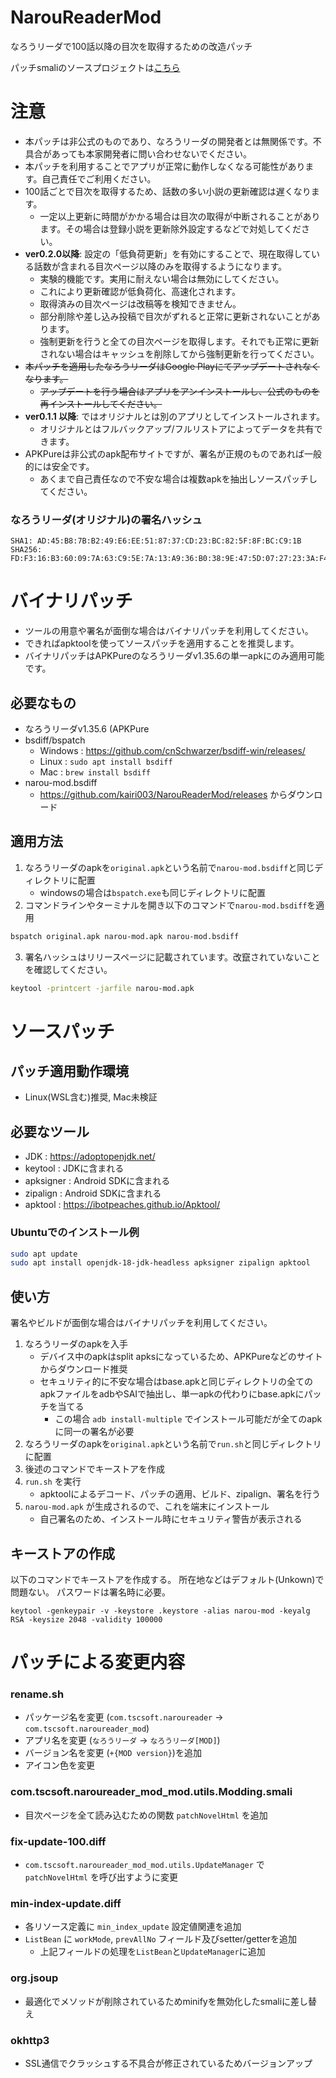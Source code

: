 # NarouReaderMod
なろうリーダで100話以降の目次を取得するための改造パッチ

パッチsmaliのソースプロジェクトは[こちら](https://github.com/kairi003/NarouReaderMod-source)

# 注意
- 本パッチは非公式のものであり、なろうリーダの開発者とは無関係です。不具合があっても本家開発者に問い合わせないでください。
- 本パッチを利用することでアプリが正常に動作しなくなる可能性があります。自己責任でご利用ください。
- 100話ごとで目次を取得するため、話数の多い小説の更新確認は遅くなります。
    - 一定以上更新に時間がかかる場合は目次の取得が中断されることがあります。その場合は登録小説を更新除外設定するなどで対処してください。
- **ver0.2.0以降**: 設定の「低負荷更新」を有効にすることで、現在取得している話数が含まれる目次ページ以降のみを取得するようになります。
    - 実験的機能です。実用に耐えない場合は無効にしてください。
    - これにより更新確認が低負荷化、高速化されます。
    - 取得済みの目次ページは改稿等を検知できません。
    - 部分削除や差し込み投稿で目次がずれると正常に更新されないことがあります。
    - 強制更新を行うと全ての目次ページを取得します。それでも正常に更新されない場合はキャッシュを削除してから強制更新を行ってください。
- ~~本パッチを適用したなろうリーダはGoogle Playにてアップデートされなくなります。~~
    - ~~アップデートを行う場合はアプリをアンインストールし、公式のものを再インストールしてください。~~
- **ver0.1.1 以降**: ではオリジナルとは別のアプリとしてインストールされます。
    - オリジナルとはフルバックアップ/フルリストアによってデータを共有できます。
- APKPureは非公式のapk配布サイトですが、署名が正規のものであれば一般的には安全です。
    - あくまで自己責任なので不安な場合は複数apkを抽出しソースパッチしてください。
### なろうリーダ(オリジナル)の署名ハッシュ
```
SHA1: AD:45:B8:7B:B2:49:E6:EE:51:87:37:CD:23:BC:82:5F:8F:BC:C9:1B
SHA256: FD:F3:16:B3:60:09:7A:63:C9:5E:7A:13:A9:36:B0:38:9E:47:5D:07:27:23:3A:F4:5D:93:90:59:31:49:B0:15
```


# バイナリパッチ
- ツールの用意や署名が面倒な場合はバイナリパッチを利用してください。
- できればapktoolを使ってソースパッチを適用することを推奨します。
- バイナリパッチはAPKPureのなろうリーダv1.35.6の単一apkにのみ適用可能です。

## 必要なもの
- なろうリーダv1.35.6 (APKPure
- bsdiff/bspatch
  - Windows : https://github.com/cnSchwarzer/bsdiff-win/releases/
  - Linux : `sudo apt install bsdiff`
  - Mac : `brew install bsdiff`
- narou-mod.bsdiff
  - https://github.com/kairi003/NarouReaderMod/releases からダウンロード

## 適用方法
1. なろうリーダのapkを`original.apk`という名前で`narou-mod.bsdiff`と同じディレクトリに配置
   - windowsの場合は`bspatch.exe`も同じディレクトリに配置
2. コマンドラインやターミナルを開き以下のコマンドで`narou-mod.bsdiff`を適用
```bash
bspatch original.apk narou-mod.apk narou-mod.bsdiff
```
3. 署名ハッシュはリリースページに記載されています。改竄されていないことを確認してください。
```bash
keytool -printcert -jarfile narou-mod.apk
```

# ソースパッチ
## パッチ適用動作環境
- Linux(WSL含む)推奨, Mac未検証

## 必要なツール
- JDK : https://adoptopenjdk.net/
- keytool : JDKに含まれる
- apksigner : Android SDKに含まれる
- zipalign : Android SDKに含まれる
- apktool : https://ibotpeaches.github.io/Apktool/
### Ubuntuでのインストール例
```bash
sudo apt update
sudo apt install openjdk-18-jdk-headless apksigner zipalign apktool
```

## 使い方
署名やビルドが面倒な場合はバイナリパッチを利用してください。
1. なろうリーダのapkを入手
   - デバイス中のapkはsplit apksになっているため、APKPureなどのサイトからダウンロード推奨
   - セキュリティ的に不安な場合はbase.apkと同じディレクトリの全てのapkファイルをadbやSAIで抽出し、単一apkの代わりにbase.apkにパッチを当てる
     - この場合 `adb install-multiple` でインストール可能だが全てのapkに同一の署名が必要
2. なろうリーダのapkを`original.apk`という名前で`run.sh`と同じディレクトリに配置
3. 後述のコマンドでキーストアを作成
4. `run.sh` を実行
    - apktoolによるデコード、パッチの適用、ビルド、zipalign、署名を行う
5. `narou-mod.apk` が生成されるので、これを端末にインストール
    - 自己署名のため、インストール時にセキュリティ警告が表示される

## キーストアの作成
以下のコマンドでキーストアを作成する。
所在地などはデフォルト(Unkown)で問題ない。
パスワードは署名時に必要。
```
keytool -genkeypair -v -keystore .keystore -alias narou-mod -keyalg RSA -keysize 2048 -validity 100000
```

# パッチによる変更内容
### rename.sh
- パッケージ名を変更 (`com.tscsoft.naroureader` -> `com.tscsoft.naroureader_mod`)
- アプリ名を変更 (`なろうリーダ` -> `なろうリーダ[MOD]`)
- バージョン名を変更 (`+{MOD version}`)を追加
- アイコン色を変更

### com.tscsoft.naroureader_mod_mod.utils.Modding.smali
- 目次ページを全て読み込むための関数 `patchNovelHtml` を追加

### fix-update-100.diff
- `com.tscsoft.naroureader_mod_mod.utils.UpdateManager` で `patchNovelHtml` を呼び出すように変更

### min-index-update.diff
- 各リソース定義に `min_index_update` 設定値関連を追加
- `ListBean` に `workMode`, `prevAllNo` フィールド及びsetter/getterを追加
  - 上記フィールドの処理を`ListBean`と`UpdateManager`に追加

### org.jsoup
- 最適化でメソッドが削除されているためminifyを無効化したsmaliに差し替え

### okhttp3
- SSL通信でクラッシュする不具合が修正されているためバージョンアップ
